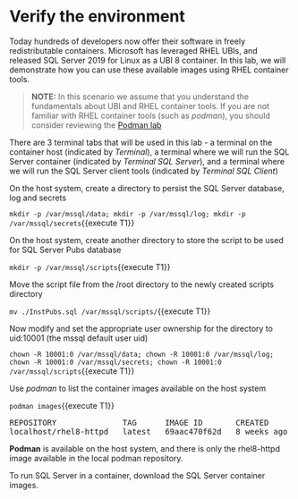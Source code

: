 # Verify the environment

Today hundreds of developers now offer their software in freely redistributable containers. Microsoft 
has leveraged RHEL UBIs, and released SQL Server 2019 for Linux as a UBI 8 container. In this lab, we
will demonstrate how you can use these available images using RHEL container tools.

> **NOTE:** In this scenario we assume that you understand the fundamentals about UBI and RHEL container tools. If you are not familiar with RHEL container tools (such as *podman*), you should consider reviewing the [Podman lab](https://lab.redhat.com/podman-deploy)

There are 3 terminal tabs that will be used in this lab - a terminal on the container host (indicated by *Terminal*), a terminal where we will run the SQL Server container (indicated by *Terminal SQL Server*), and a terminal where we will run the SQL Server client tools (indicated by *Terminal SQL Client*)

On the host system, create a directory to persist the SQL Server database, log and secrets

`mkdir -p /var/mssql/data; mkdir -p /var/mssql/log; mkdir -p /var/mssql/secrets`{{execute T1}}

On the host system, create another directory to store the script to be used for SQL Server Pubs database

`mkdir -p /var/mssql/scripts`{{execute T1}}

Move the script file from the /root directory to the newly created scripts directory

`mv ./InstPubs.sql /var/mssql/scripts/`{{execute T1}}

Now modify and set the appropriate user ownership for the directory to uid:10001 (the mssql default user uid) 

`chown -R 10001:0 /var/mssql/data; chown -R 10001:0 /var/mssql/log; chown -R 10001:0 /var/mssql/secrets; chown -R 10001:0 /var/mssql/scripts`{{execute T1}}

Use *podman* to list the container images available on the host system

`podman images`{{execute T1}}

<pre class="file">
REPOSITORY              TAG      IMAGE ID       CREATED       SIZE
localhost/rhel8-httpd   latest   69aac470f62d   8 weeks ago   617 MB
</pre>

**Podman** is available on the host system, and there is only the rhel8-httpd image available in the local podman repository.

To run SQL Server in a container, download the SQL Server container images.
